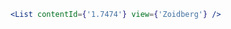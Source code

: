 <!-- START doctoc generated TOC please keep comment here to allow auto update -->

<!-- DON'T EDIT THIS SECTION, INSTEAD RE-RUN doctoc TO UPDATE -->

<!-- END doctoc generated TOC please keep comment here to allow auto update -->

```jsx static
<List contentId={'1.7474'} view={'Zoidberg'} />
```
